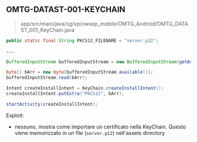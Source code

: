 ## OMTG-DATAST-001-KEYCHAIN

> app/src/main/java/sg/vp/owasp_mobile/OMTG_Android/OMTG_DATAST_001_KeyChain.java

```java
public static final String PKCS12_FILENAME = "server.p12";

...

BufferedInputStream bufferedInputStream = new BufferedInputStream(getAssets().open(PKCS12_FILENAME));

byte[] bArr = new byte[bufferedInputStream.available()];
bufferedInputStream.read(bArr);

Intent createInstallIntent = KeyChain.createInstallIntent();
createInstallIntent.putExtra("PKCS12", bArr);

startActivity(createInstallIntent);
```

Exploit:

- nessuno, mostra come importare un certificato nella KeyChain.
Questo viene memorizzato in un file (`server.p12`) nell'assets directory
